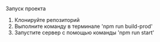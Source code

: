 Запуск проекта
1. Клонируйте репозиторий
2. Выполните команду в терминале 'npm run build-prod'
3. Запустите сервер с помощью команды 'npm run start'
